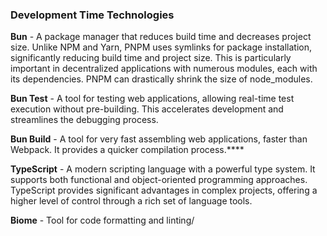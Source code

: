 ### Development Time Technologies

**Bun** - A package manager that reduces build time and decreases project size. Unlike NPM and Yarn, PNPM uses symlinks for package installation, significantly reducing build time and project size. This is particularly important in decentralized applications with numerous modules, each with its dependencies. PNPM can drastically shrink the size of node_modules.

**Bun Test** - A tool for testing web applications, allowing real-time test execution without pre-building. This accelerates development and streamlines the debugging process.

**Bun Build** - A tool for very fast assembling web applications, faster than Webpack. It provides a quicker compilation process.****

**TypeScript** - A modern scripting language with a powerful type system. It supports both functional and object-oriented programming approaches. TypeScript provides significant advantages in complex projects, offering a higher level of control through a rich set of language tools.

**Biome** - Tool for code formatting and linting/
